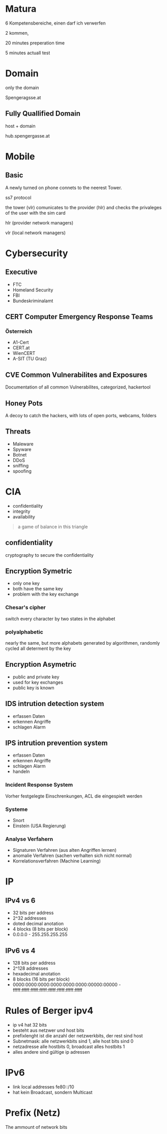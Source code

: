 # Matura

6 Kompetensbereiche, einen darf ich verwerfen

2 kommen, 

20 minutes preperation time

5 minutes actuall test


# Domain
only the domain

Spengeragsse.at
## Fully Quallified Domain
host + domain

hub.spengergasse.at

# Mobile
## Basic
A newly turned on phone connets to the neerest Tower.

ss7 protocol

the tower (vlr) comunicates to the provider (hlr) and checks the privaleges of the user with the sim card

hlr (provider network managers) 

vlr (local network managers)






# Cybersecurity
## Executive
* FTC
* Homeland Security
* FBI
* Bundeskriminalamt

## CERT Computer Emergency Response Teams
### Österreich
* A1-Cert
* CERT.at
* WienCERT
* A-SIT (TU Graz)


## CVE Common Vulnerabilites and Exposures
Documentation of all common Vulnerabilites, categorized, hackertool 

## Honey Pots
A decoy to catch the hackers, with lots of open ports, webcams, folders

## Threats
* Maleware
* Spyware
* Botnet
* DDoS
* sniffing
* spoofing
  
# CIA 
* confidentiality
* integrity
* availability
> a game of balance in this triangle

## confidentiality
cryptography to secure the confidentiality

## Encryption Symetric
* only one key
* both have the same key
* problem with the key exchange
  
### Chesar's cipher
switch every character by two states in the alphabet

### polyalphabetic
nearly the same, but more alphabets generated by algorithmen, randomly cycled all determent by the key



## Encryption Asymetric
* public and private key
* used for key exchanges
* public key is known



## IDS intrution detection system
* erfassen Daten
* erkennen Angriffe
* schlagen Alarm



## IPS intrution prevention system
* erfassen Daten
* erkennen Angriffe
* schlagen Alarm
* handeln

### Incident Response System
Vorher festgelegte Einschrenkungen, ACL die eingespielt werden

### Systeme
* Snort
* Einstein (USA Regierung)

### Analyse Verfahern
* Signaturen Verfahren (aus alten Angriffen lernen)
* anomalie Verfahren (sachen verhalten sich nicht normal)
* Korrelationsverfahren (Machine Learning)

# IP
## IPv4 vs 6
* 32 bits per address
* 2^32 addresses
* doted decimal anotation
* 4 blocks (8 bits per block)
* 0.0.0.0 - 255.255.255.255

## IPv6 vs 4
* 128 bits per address
* 2^128 addresses
* hexadecimal anotation
* 8 blocks (16 bits per block)
* 0000:0000:0000:0000:0000:0000:00000:00000 - fffff:fffff:fffff:fffff:fffff:fffff:fffff:fffff

# Rules of Berger ipv4
* ip v4 hat 32 bits
* besteht aus netzwer und host bits
* prefixlenght ist die anzahl der netzwerkbits, der rest sind host
* Subnetmask: alle netzwerkbits sind 1, alle host bits sind 0
* netzadresse alle hostbits 0, broadcast alles hostbits 1
* alles andere sind gültige ip adressen 

# IPv6
* link local addresses fe80::/10
* hat kein Broadcast, sondern Multicast

# Prefix (Netz)
The ammount of network bits
